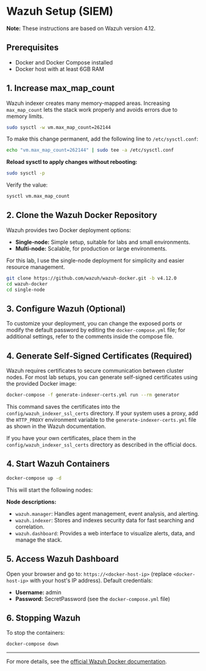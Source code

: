 # Wazuh Setup (SIEM)
**Note:** These instructions are based on Wazuh version 4.12.

## Prerequisites

- Docker and Docker Compose installed
- Docker host with at least 6GB RAM

## 1. Increase max_map_count

Wazuh indexer creates many memory-mapped areas. Increasing `max_map_count` lets the stack work properly and avoids errors due to memory limits.

```bash
sudo sysctl -w vm.max_map_count=262144
```

To make this change permanent, add the following line to `/etc/sysctl.conf`:

```bash
echo "vm.max_map_count=262144" | sudo tee -a /etc/sysctl.conf
```

**Reload sysctl to apply changes without rebooting:**

```bash
sudo sysctl -p
```

Verify the value:

```bash
sysctl vm.max_map_count
```

## 2. Clone the Wazuh Docker Repository

Wazuh provides two Docker deployment options:
- **Single-node:** Simple setup, suitable for labs and small environments.
- **Multi-node:** Scalable, for production or large environments.

For this lab, I use the single-node deployment for simplicity and easier resource management.

```bash
git clone https://github.com/wazuh/wazuh-docker.git -b v4.12.0
cd wazuh-docker
cd single-node
```

## 3. Configure Wazuh (Optional)

To customize your deployment, you can change the exposed ports or modify the default password by editing the `docker-compose.yml` file; for additional settings, refer to the comments inside the compose file.

## 4. Generate Self-Signed Certificates (Required)

Wazuh requires certificates to secure communication between cluster nodes. For most lab setups, you can generate self-signed certificates using the provided Docker image:

```bash
docker-compose -f generate-indexer-certs.yml run --rm generator
```

This command saves the certificates into the `config/wazuh_indexer_ssl_certs` directory. If your system uses a proxy, add the `HTTP_PROXY` environment variable to the `generate-indexer-certs.yml` file as shown in the Wazuh documentation.

If you have your own certificates, place them in the `config/wazuh_indexer_ssl_certs` directory as described in the official docs.

## 4. Start Wazuh Containers

```bash
docker-compose up -d
```

This will start the following nodes:

**Node descriptions:**
- `wazuh.manager`: Handles agent management, event analysis, and alerting.
- `wazuh.indexer`: Stores and indexes security data for fast searching and correlation.
- `wazuh.dashboard`: Provides a web interface to visualize alerts, data, and manage the stack.

## 5. Access Wazuh Dashboard

Open your browser and go to: `https://<docker-host-ip>` (replace `<docker-host-ip>` with your host's IP address).
Default credentials:
  - **Username:** admin
  - **Password:** SecretPassword (see the `docker-compose.yml` file)

## 6. Stopping Wazuh

To stop the containers:

```bash
docker-compose down
```

---

For more details, see the [official Wazuh Docker documentation](https://documentation.wazuh.com/current/deployment-options/docker/index.html).